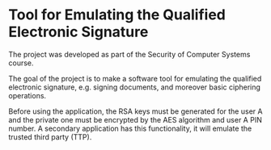 # Tool for Emulating the Qualified Electronic Signature
The project was developed as part of the Security of Computer Systems course. 

The goal of the project is to make a software tool for emulating the qualified electronic signature, e.g. signing documents, and moreover basic ciphering operations.

Before using the application, the RSA keys must be generated for the user A and the private one must be encrypted by the AES algorithm and user A PIN number. A secondary application has this functionality, it will emulate the trusted third party (TTP). 
